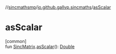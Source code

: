 //[sincmathsmp](../../index.md)/[io.github.gallvp.sincmaths](index.md)/[asScalar](as-scalar.md)

# asScalar

[common]\
fun [SincMatrix](-sinc-matrix/index.md).[asScalar](as-scalar.md)(): [Double](https://kotlinlang.org/api/latest/jvm/stdlib/kotlin/-double/index.html)

